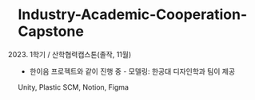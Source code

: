 # Industry-Academic-Cooperation-Capstone
2023. 1학기 / 산학협력캡스톤(졸작, 11월)

- 한이음 프로젝트와 같이 진행 중 - 
모델링: 한공대 디자인학과 팀이 제공

Unity, Plastic SCM, Notion, Figma 
